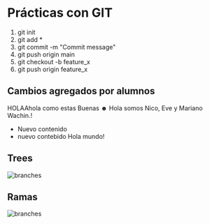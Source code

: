 # Prácticas con GIT

1) git init
2) git add *
3) git commit -m "Commit message"
4) git push origin main
5) git checkout -b feature_x
6) git push origin feature_x

## Cambios agregados por alumnos

HOLAAhola como estas
Buenas ☻
Hola somos Nico, Eve y Mariano
Wachin.!
+ Nuevo contenido
+ nuevo contebido
Hola mundo!

## Trees
![branches](trees.png)

## Ramas
![branches](branches.png)
